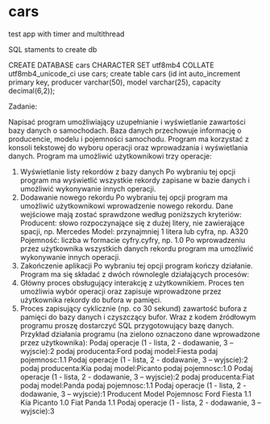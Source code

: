 # cars
test app with timer and multithread

SQL staments to create db

CREATE DATABASE cars CHARACTER SET utf8mb4 COLLATE utf8mb4_unicode_ci
use cars;
create table cars (id int auto_increment primary key, producer varchar(50), 
model varchar(25), capacity decimal(6,2));


Zadanie:

Napisać program umożliwiający uzupełnianie i wyświetlanie zawartości bazy danych o samochodach. Baza danych przechowuje informację o producencie, modelu i pojemności samochodu. Program ma korzystać z konsoli tekstowej do wyboru operacji oraz wprowadzania i wyświetlania danych. Program ma umożliwić użytkownikowi trzy operacje: 
1.	Wyświetlanie listy rekordów z bazy danych 
Po wybraniu tej opcji program ma wyświetlić wszystkie rekordy zapisane w bazie danych i umożliwić wykonywanie innych operacji.
2.	Dodawanie nowego rekordu
Po wybraniu tej opcji program ma umożliwić użytkownikowi wprowadzenie nowego rekordu. Dane wejściowe mają zostać sprawdzone według poniższych kryteriów:
Producent: słowo rozpoczynające się z dużej litery, nie zawierające spacji, np. Mercedes
Model: przynajmniej 1 litera lub cyfra, np. A320
Pojemność: liczba w formacie cyfry.cyfry, np. 1.0
Po wprowadzeniu przez użytkownika wszystkich danych rekordu program ma umożliwić wykonywanie innych operacji.
3.	Zakończenie aplikacji
Po wybraniu tej opcji program kończy działanie.
Program ma się składać z dwóch równolegle działających procesów: 
1.	Główny proces obsługujący interakcję z użytkownikiem. Proces ten umożliwia wybór operacji oraz zapisuje wprowadzone przez użytkownika rekordy do bufora w pamięci.
2.	Proces zapisujący cyklicznie (np. co 30 sekund) zawartość bufora z pamięci do bazy danych i czyszczący bufor.
Wraz z kodem źródłowym programu proszę dostarczyć SQL przygotowujący bazę danych.
Przykład działania programu (na zielono oznaczono dane wprowadzone przez użytkownika):
Podaj operacje (1 - lista, 2 - dodawanie, 3 – wyjscie):2
podaj producenta:Ford
podaj model:Fiesta
podaj pojemnosc:1.1
Podaj operacje (1 - lista, 2 - dodawanie, 3 – wyjscie):2
podaj producenta:Kia
podaj model:Picanto
podaj pojemnosc:1.0
Podaj operacje (1 - lista, 2 - dodawanie, 3 – wyjscie):2
podaj producenta:Fiat
podaj model:Panda
podaj pojemnosc:1.1
Podaj operacje (1 - lista, 2 - dodawanie, 3 – wyjscie):1
Producent Model Pojemnosc
Ford Fiesta 1.1
Kia Picanto 1.0
Fiat Panda 1.1
Podaj operacje (1 - lista, 2 - dodawanie, 3 – wyjscie):3
